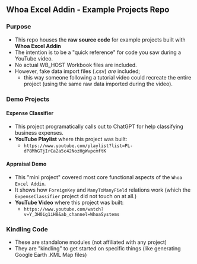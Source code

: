 ## Whoa Excel Addin - Example Projects Repo
### Purpose
- This repo houses the **raw source code** for example projects built with **Whoa Excel Addin**
- The intention is to be a "quick reference" for code you saw during a YouTube video.
- No actual WB_HOST Workbook files are included.
- However, fake data import files (.csv) _are_ included; 
    - this way someone following a tutorial video could recreate the entire project (using the same raw data imported during the video).


### Demo Projects
#### Expense Classifier
- This project programatically calls out to ChatGPT for help classifying business expenses.
- **YouTube Playlist** where this project was built:
    - `https://www.youtube.com/playlist?list=PL-dP8MhGTjIrCa2a5c42NozHgWvpcmftK`


#### Appraisal Demo
- This "mini project" covered most core functional aspects of the `Whoa Excel Addin`.
- It shows how `ForeignKey` and `ManyToManyField` relations work (which the `ExpenseClassifier` project did not touch on at all.)
- **YouTube Video** where this project was built:
    - `https://www.youtube.com/watch?v=Y_3H0ig1iH8&ab_channel=WhoaSystems`


### Kindling Code
- These are standalone modules (not affiliated with any project)
- They are "kindling" to get started on specific things (like generating Google Earth .KML Map files)
